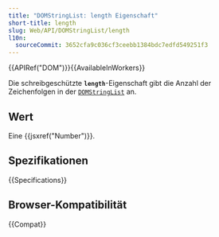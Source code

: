 ```yaml
---
title: "DOMStringList: length Eigenschaft"
short-title: length
slug: Web/API/DOMStringList/length
l10n:
  sourceCommit: 3652cfa9c036cf3ceebb1384bdc7edfd549251f3
---
```


{{APIRef("DOM")}}{{AvailableInWorkers}}

Die schreibgeschützte **`length`**-Eigenschaft gibt die Anzahl der Zeichenfolgen in der [`DOMStringList`](/de/docs/Web/API/DOMStringList) an.

## Wert

Eine {{jsxref("Number")}}.

## Spezifikationen

{{Specifications}}

## Browser-Kompatibilität

{{Compat}}

